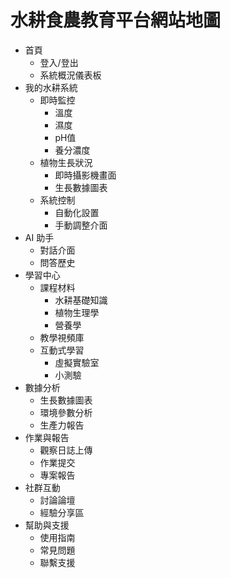 # 水耕食農教育平台網站地圖

- 首頁
  - 登入/登出
  - 系統概況儀表板
- 我的水耕系統
  - 即時監控
    - 溫度
    - 濕度
    - pH值
    - 養分濃度
  - 植物生長狀況
    - 即時攝影機畫面
    - 生長數據圖表
  - 系統控制
    - 自動化設置
    - 手動調整介面
- AI 助手
  - 對話介面
  - 問答歷史
- 學習中心
  - 課程材料
    - 水耕基礎知識
    - 植物生理學
    - 營養學
  - 教學視頻庫
  - 互動式學習
    - 虛擬實驗室
    - 小測驗
- 數據分析
  - 生長數據圖表
  - 環境參數分析
  - 生產力報告
- 作業與報告
  - 觀察日誌上傳
  - 作業提交
  - 專案報告
- 社群互動
  - 討論論壇
  - 經驗分享區
- 幫助與支援
  - 使用指南
  - 常見問題
  - 聯繫支援